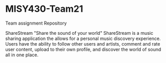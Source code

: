 MISY430-Team21
==============

Team assignment Repository

ShareStream
"Share the sound of your world"
  ShareStream is a music sharing application the allows for a personal music discovery experience. Users have the ability to follow other users and artists, comment and rate user content, upload to their own profile, and discover the world of sound all in one place. 
